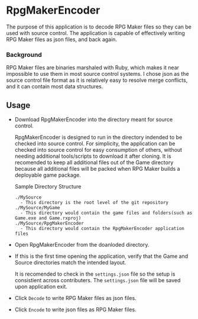 # RpgMakerEncoder

The purpose of this application is to decode RPG Maker files so they can be used with source control. The application is capable of effectively writing RPG Maker files as json files, and back again.

### Background
RPG Maker files are binaries marshaled with Ruby, which makes it near impossible to use them in most source control systems.
I chose json as the source control file format as it is relatively easy to resolve merge conflicts, and it can contain most data structures.

## Usage

* Download RpgMakerEncoder into the directory meant for source control.
   
   RpgMakerEncoder is designed to run in the directory indended to be checked into source control.
   For simplicity, the application can be checked into source control for easy consumption of others, without needing additional tools/scripts to download it after cloning.
   It is recomended to keep all additional files out of the Game directory because all additional files will be packed when RPG Maker builds a deployable game package.
   
   Sample Directory Structure
   ```
   ./MySource
     - This directory is the root level of the git repository
   ./MySource/MyGame
     - This directory would contain the game files and folders(such as Game.exe and Game.rxproj)
   ./MySource/RpgMakerEncoder
     - This directory would contain the RpgMakerEncoder application files
   ```

* Open RpgMakerEncoder from the doanloded directory.

* If this is the first time opening the application, verify that the Game and Source directories match the intended layout.

   It is recomended to check in the `settings.json` file so the setup is consistient across contributers.
   The `settings.json` file will be saved upon application exit.

* Click `Decode` to write RPG Maker files as json files.
* Click `Encode` to write json files as RPG Maker files.
